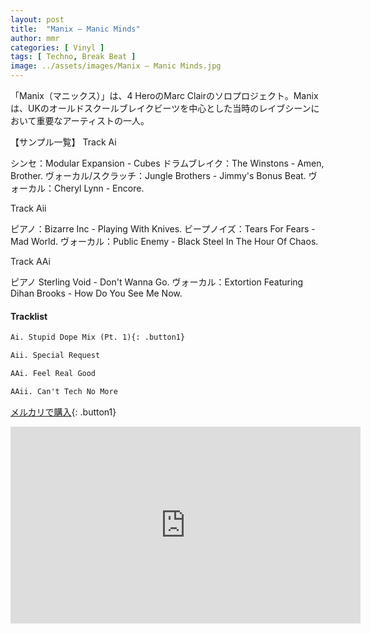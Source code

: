 ```yaml
---
layout: post
title:  "Manix – Manic Minds"
author: mmr
categories: [ Vinyl ]
tags: [ Techno, Break Beat ]
image: ../assets/images/Manix – Manic Minds.jpg
---
```


「Manix（マニックス）」は、4 HeroのMarc Clairのソロプロジェクト。Manixは、UKのオールドスクールブレイクビーツを中心とした当時のレイブシーンにおいて重要なアーティストの一人。

【サンプル一覧】
Track Ai

シンセ：Modular Expansion - Cubes
ドラムブレイク：The Winstons - Amen, Brother.
ヴォーカル/スクラッチ：Jungle Brothers - Jimmy's Bonus Beat.
ヴォーカル：Cheryl Lynn - Encore.

Track Aii

ピアノ：Bizarre Inc - Playing With Knives.
ビープノイズ：Tears For Fears - Mad World.
ヴォーカル：Public Enemy - Black Steel In The Hour Of Chaos.

Track AAi

ピアノ Sterling Void - Don't Wanna Go.
ヴォーカル：Extortion Featuring Dihan Brooks - How Do You See Me Now.

#### Tracklist
```md
Ai. Stupid Dope Mix (Pt. 1){: .button1}

Aii. Special Request

AAi. Feel Real Good

AAii. Can't Tech No More
```

[メルカリで購入](https://jp.mercari.com/item/m19039475534?afid=6142608987){: .button1}

<iframe width="560" height="315" src="https://www.youtube.com/embed/eHSk7LjiLpI?si=awS-r836s_6jAj4n" title="YouTube video player" frameborder="0" allow="accelerometer; autoplay; clipboard-write; encrypted-media; gyroscope; picture-in-picture; web-share" referrerpolicy="strict-origin-when-cross-origin" allowfullscreen></iframe>